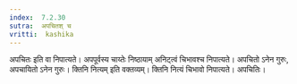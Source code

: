 ```yaml
---
index:  7.2.30
sutra:  अपचितश् च
vritti:  kashika 
---
```


अपचितः इति वा निपात्यते। अपपूर्वस्य चाय्तेः निष्ठायाम् अनिट्त्वं चिभावश्च निपात्यते। अपचितो ऽनेन गुरुः, अपचायितो ऽनेन गुरुः। क्तिनि नित्यम् इति वक्तव्यम्। क्तिनि नित्यं चिभावो निपात्यते। अपचितिः।


